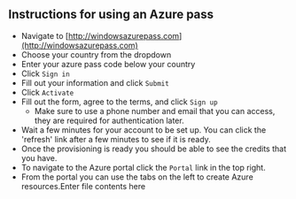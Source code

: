 ## Instructions for using an Azure pass ##

- Navigate to [http://windowsazurepass.com](http://windowsazurepass.com)
- Choose your country from the dropdown
- Enter your azure pass code below your country
- Click `Sign in`
- Fill out your information and click `Submit`
- Click `Activate`
- Fill out the form, agree to the terms, and click `Sign up`
	- Make sure to use a phone number and email that you can access, they are required for authentication later.
- Wait a few minutes for your account to be set up. You can click the 'refresh' link after a few minutes to see if it is ready.
- Once the provisioning is ready you should be able to see the credits that you have.
- To navigate to the Azure portal click the `Portal` link in the top right.
- From the portal you can use the tabs on the left to create Azure resources.Enter file contents here
